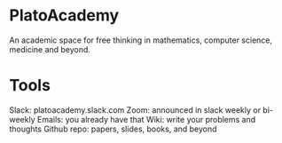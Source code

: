 # PlatoAcademy
An academic space for free thinking in mathematics, computer science, medicine and beyond.

# Tools
Slack: platoacademy.slack.com
Zoom: announced in slack weekly or bi-weekly
Emails: you already have that
Wiki: write your problems and thoughts
Github repo: papers, slides, books, and beyond

